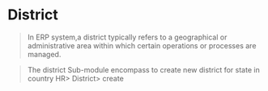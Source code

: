 # District 
> In ERP system,a district typically refers to a geographical or administrative area within which certain operations or processes are managed. 

>The district Sub-module encompass to create new district for state in country 
HR> District> create 